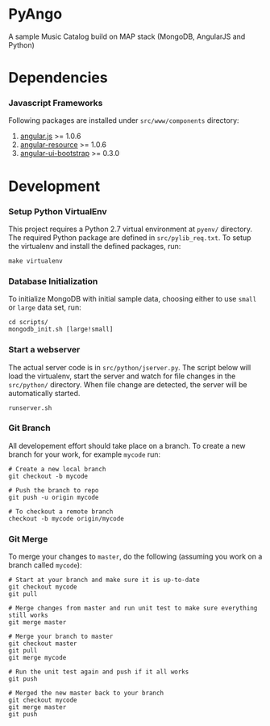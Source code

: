 # PyAngo

A sample Music Catalog build on MAP stack (MongoDB, AngularJS and Python)

# Dependencies

### Javascript Frameworks
Following packages are installed under `src/www/components` directory:

1. [angular.js](http://angularjs.org/) >= 1.0.6
1. [angular-resource](http://docs.angularjs.org/api/ngResource.$resource) >= 1.0.6
1. [angular-ui-bootstrap](http://angular-ui.github.io/bootstrap/) >= 0.3.0

# Development

### Setup Python VirtualEnv
This project requires a Python 2.7 virtual environment at `pyenv/` directory.  The required Python package are defined
in `src/pylib_req.txt`.  To setup the virtualenv and install the defined packages, run:
```
make virtualenv
```

### Database Initialization
To initialize MongoDB with initial sample data, choosing either to use `small` or `large` data set, run:
```
cd scripts/
mongodb_init.sh [large!small]
```

### Start a webserver
The actual server code is in `src/python/jserver.py`.  The script below will load the virtualenv, start the server and
watch for file changes in the `src/python/` directory.  When file change are detected, the server will be automatically
started.
```
runserver.sh
```

### Git Branch
All developement effort should take place on a branch.  To create a new branch for your work, for example `mycode`
run:
```
# Create a new local branch
git checkout -b mycode

# Push the branch to repo
git push -u origin mycode

# To checkout a remote branch
checkout -b mycode origin/mycode
```

### Git Merge
To merge your changes to `master`, do the following (assuming you work on a branch called `mycode`):
```
# Start at your branch and make sure it is up-to-date
git checkout mycode
git pull

# Merge changes from master and run unit test to make sure everything still works
git merge master

# Merge your branch to master
git checkout master
git pull
git merge mycode

# Run the unit test again and push if it all works
git push

# Merged the new master back to your branch
git checkout mycode
git merge master
git push
```
